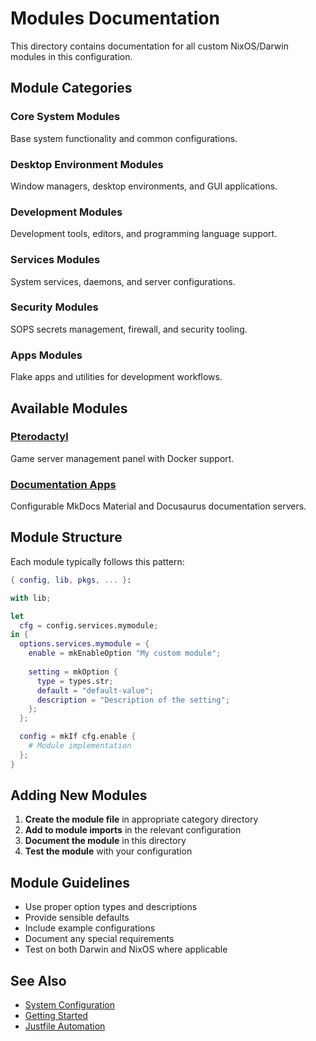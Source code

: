 # Modules Documentation

This directory contains documentation for all custom NixOS/Darwin modules in this configuration.

## Module Categories

### Core System Modules
Base system functionality and common configurations.

### Desktop Environment Modules
Window managers, desktop environments, and GUI applications.

### Development Modules
Development tools, editors, and programming language support.

### Services Modules
System services, daemons, and server configurations.

### Security Modules
SOPS secrets management, firewall, and security tooling.

### Apps Modules
Flake apps and utilities for development workflows.

## Available Modules

### [Pterodactyl](PTERODACTYl.md)
Game server management panel with Docker support.

### [Documentation Apps](../project/documentation-apps.md)
Configurable MkDocs Material and Docusaurus documentation servers.

## Module Structure

Each module typically follows this pattern:

```nix
{ config, lib, pkgs, ... }:

with lib;

let
  cfg = config.services.mymodule;
in {
  options.services.mymodule = {
    enable = mkEnableOption "My custom module";
    
    setting = mkOption {
      type = types.str;
      default = "default-value";
      description = "Description of the setting";
    };
  };

  config = mkIf cfg.enable {
    # Module implementation
  };
}
```

## Adding New Modules

1. **Create the module file** in appropriate category directory
2. **Add to module imports** in the relevant configuration
3. **Document the module** in this directory
4. **Test the module** with your configuration

## Module Guidelines

- Use proper option types and descriptions
- Provide sensible defaults
- Include example configurations
- Document any special requirements
- Test on both Darwin and NixOS where applicable

## See Also

- [System Configuration](../system/README.md)
- [Getting Started](../guides/getting-started.md)
- [Justfile Automation](../automation/justfile.md) 